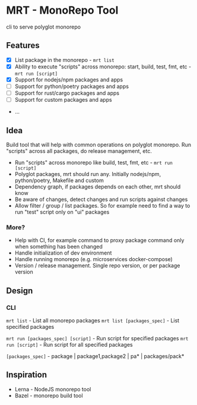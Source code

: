 # MRT - MonoRepo Tool

cli to serve polyglot monorepo

## Features

- [x] List package in the monorepo - `mrt list`
- [x] Ability to execute "scripts" across monorepo: start, build, test, fmt, etc - `mrt run [script]`
- [x] Support for nodejs/npm packages and apps
- [ ] Support for python/poetry packages and apps
- [ ] Support for rust/cargo packages and apps
- [ ] Support for custom packages and apps
- ...

## Idea

Build tool that will help with common operations on polyglot monorepo. Run "scripts" across all packages, do release management, etc. 

- Run "scripts" across monorepo like build, test, fmt, etc - `mrt run [script]`
- Polyglot packages, mrt should run any. Initially nodejs/npm, python/poetry, Makefile and custom
- Dependency graph, if packages depends on each other, mrt should know
- Be aware of changes, detect changes and run scripts against changes
- Allow filter / group / list packages. So for example need to find a way to run "test" script only on "ui" packages

### More?

- Help with CI, for example command to proxy package command only when something has been changed
- Handle initialization of dev environment
- Handle running monorepo (e.g. microservices docker-compose)
- Version / release management. Single repo version, or per package version

## Design

### CLI

`mrt list` - List all monorepo packages
`mrt list [packages_spec]` - List specified packages

`mrt run [packages_spec] [script]` - Run script for specified packages
`mrt run [script]` - Run script for all specified packages


`[packages_spec]` - package | package1,package2 | pa* | packages/pack* 

## Inspiration

- Lerna - NodeJS monorepo tool
- Bazel - monorepo build tool